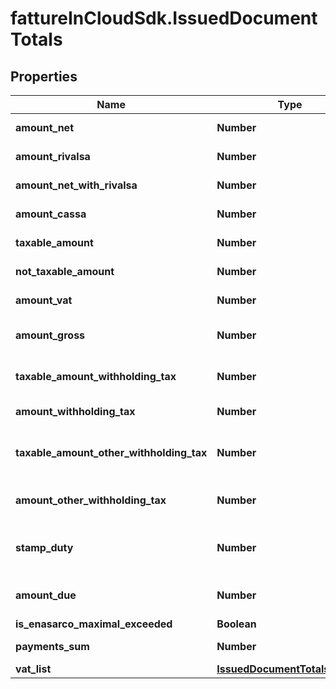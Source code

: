 # fattureInCloudSdk.IssuedDocumentTotals

## Properties

Name | Type | Description | Notes
------------ | ------------- | ------------- | -------------
**amount_net** | **Number** | Total net amount. | 
**amount_rivalsa** | **Number** | Rivalsa amount. | [optional] 
**amount_net_with_rivalsa** | **Number** | Net amount with rivalsa. | [optional] 
**amount_cassa** | **Number** | Cassa amount. | [optional] 
**taxable_amount** | **Number** | Taxable amount. | [optional] 
**not_taxable_amount** | **Number** | Not taxable amount. | [optional] 
**amount_vat** | **Number** | Total vat amount. | 
**amount_gross** | **Number** | Total grosas amount. | 
**taxable_amount_withholding_tax** | **Number** | Taxable withholding tax amount. | [optional] 
**amount_withholding_tax** | **Number** | Withholding tax amount. | [optional] 
**taxable_amount_other_withholding_tax** | **Number** | Other withholding tax taxable amount. | [optional] 
**amount_other_withholding_tax** | **Number** | Other withholding tax amount. | [optional] 
**stamp_duty** | **Number** | Stamp duty value [0 if not present]. | [optional] 
**amount_due** | **Number** | Total amount due. | 
**is_enasarco_maximal_exceeded** | **Boolean** |  | 
**payments_sum** | **Number** | Payments sum. | 
**vat_list** | [**IssuedDocumentTotalsVatList**](IssuedDocumentTotalsVatList.md) |  | [optional] 


